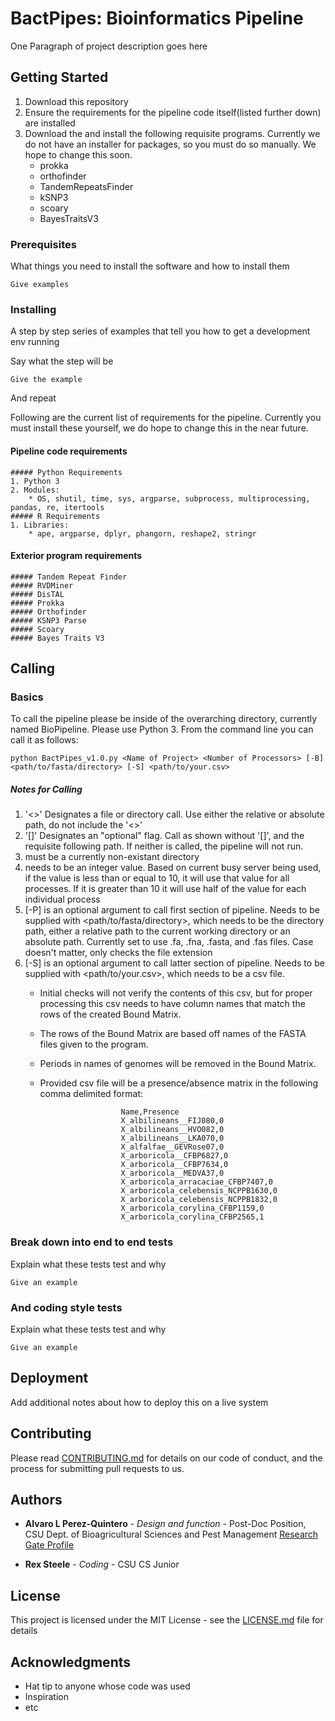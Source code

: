 # BactPipes: Bioinformatics Pipeline

One Paragraph of project description goes here

## Getting Started

1. Download this repository
2. Ensure the requirements for the pipeline code itself(listed further down) are installed
2. Download the and install the following requisite programs. Currently we do not have an installer for packages, so you must do so manually. We hope to change this soon.
    - prokka
    - orthofinder
    - TandemRepeatsFinder
    - kSNP3
    - scoary
    - BayesTraitsV3

### Prerequisites

What things you need to install the software and how to install them

```
Give examples
```

### Installing

A step by step series of examples that tell you how to get a development env running

Say what the step will be

```
Give the example
```

And repeat


Following are the current list of requirements for the pipeline. Currently you must install these yourself, we do hope to change this in the near future.
   #### Pipeline code requirements
    ##### Python Requirements
    1. Python 3
    2. Modules:
        * OS, shutil, time, sys, argparse, subprocess, multiprocessing, pandas, re, itertools
    ##### R Requirements
    1. Libraries:
        * ape, argparse, dplyr, phangorn, reshape2, stringr
   #### Exterior program requirements
    ##### Tandem Repeat Finder
    ##### RVDMiner
    ##### DisTAL
    ##### Prokka
    ##### Orthofinder
    ##### KSNP3 Parse
    ##### Scoary
    ##### Bayes Traits V3

## Calling

### Basics 
To call the pipeline please be inside of the overarching directory, currently named BioPipeline. Please use Python 3. From the command line you can call it as follows:

    python BactPipes_v1.0.py <Name of Project> <Number of Processors> [-B] <path/to/fasta/directory> [-S] <path/to/your.csv>


 ##### Notes for Calling
 1. '<>' Designates a file or directory call. Use either the relative or absolute path, do not include the '<>'
 2. '[]' Designates an "optional" flag. Call as shown without '[]', and the requisite following path. If neither is called, the pipeline will not run.
 3. <Name of project> must be a currently non-existant directory
 4. <Number of Processors> needs to be an integer value. Based on current busy server being used, if the value is less than or equal to 10, it will use that value for all processes. If it is greater than 10 it will use half of the value for each individual process
 6. [-P] is an optional argument to call first section of pipeline. Needs to be supplied with <path/to/fasta/directory>, which      needs to be the directory path, either a relative path to the current working directory or an absolute path. Currently        set to use .fa, .fna, .fasta, and .fas files. Case doesn't matter, only checks the file extension
 7. [-S] is an optional argument to call latter section of pipeline. Needs to be supplied with <path/to/your.csv>, which needs      to be a csv file. 
    * Initial checks will not verify the contents of this csv, but for proper processing this csv needs to have column names that match the rows of the created Bound Matrix. 
    * The rows of the Bound Matrix are based off names of the FASTA files given to the program. 
    * Periods in names of genomes will be removed in the Bound Matrix.
    * Provided csv file will be a presence/absence matrix in the following comma delimited format:
    
                            Name,Presence
                            X_albilineans__FIJ080,0
                            X_albilineans__HVO082,0
                            X_albilineans__LKA070,0
                            X_alfalfae__GEVRose07,0
                            X_arboricola__CFBP6827,0
                            X_arboricola__CFBP7634,0
                            X_arboricola__MEDVA37,0
                            X_arboricola_arracaciae_CFBP7407,0
                            X_arboricola_celebensis_NCPPB1630,0
                            X_arboricola_celebensis_NCPPB1832,0
                            X_arboricola_corylina_CFBP1159,0
                            X_arboricola_corylina_CFBP2565,1

### Break down into end to end tests

Explain what these tests test and why

```
Give an example
```

### And coding style tests

Explain what these tests test and why

```
Give an example
```

## Deployment

Add additional notes about how to deploy this on a live system

## Contributing

Please read [CONTRIBUTING.md](https://gist.github.com/PurpleBooth/b24679402957c63ec426) for details on our code of conduct, and the process for submitting pull requests to us.

## Authors

* **Alvaro L Perez-Quintero** - *Design and function* - Post-Doc Position, CSU Dept. of Bioagricultural Sciences and Pest Management
    [Research Gate Profile](https://www.researchgate.net/profile/Alvaro_L_Perez-Quintero)

* **Rex Steele**  - *Coding* - CSU CS Junior

## License

This project is licensed under the MIT License - see the [LICENSE.md](LICENSE.md) file for details

## Acknowledgments

* Hat tip to anyone whose code was used
* Inspiration
* etc
